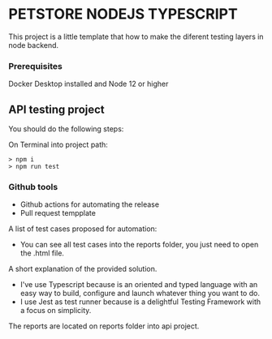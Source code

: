 # PETSTORE NODEJS TYPESCRIPT

This project is a little template that how to make the diferent testing layers in node backend.

### Prerequisites

Docker Desktop installed and Node 12 or higher

## API testing project

You should do the following steps:

On Terminal into project path:

```
> npm i
> npm run test
```

### Github tools

- Github actions for automating the release
- Pull request tempplate

A list of test cases proposed for automation:

- You can see all test cases into the reports folder, you just need to open the .html file.

A short explanation of the provided solution.

- I've use Typescript because is an oriented and typed language with an easy way to build, configure and launch whatever thing you want to do.
- I use Jest as test runner because is a delightful Testing Framework with a focus on simplicity.

The reports are located on reports folder into api project.
